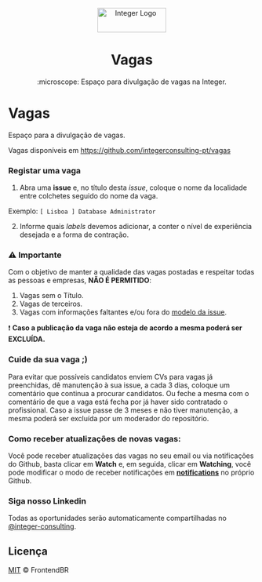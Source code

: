 <p align="center">
<img alt="Integer Logo" class="site-logo black-logo ls-is-cached lazyloaded" src="https://integerconsulting.pt/wp-content/themes/integer-portal/assets/img/logo-integer-black-min.png" width="140" height="50" data-src="https://integerconsulting.pt/wp-content/themes/integer-portal/assets/img/logo-integer-black-min.png">
</p>
<h1 align="center">Vagas</h1>
<p align="center">:microscope: Espaço para divulgação de vagas na Integer.</p>


# Vagas 

Espaço para a divulgação de vagas.

Vagas disponíveis em https://github.com/integerconsulting-pt/vagas

### Registar uma vaga

1. Abra uma **issue** e, no título desta _issue_, coloque o nome da localidade entre colchetes seguido do nome da vaga.

Exemplo: `[ Lisboa ] Database Administrator`

2. Informe quais _labels_ devemos adicionar, a conter o nível de experiência desejada e a forma de contração.

### ⚠️ Importante

Com o objetivo de manter a qualidade das vagas postadas e respeitar todas as pessoas e empresas, **NÃO É PERMITIDO**:

1. Vagas sem o Título.
2. Vagas de terceiros.
3. Vagas com informações faltantes e/ou fora do [modelo da issue](./template/model.md).

❗️ **Caso a publicação da vaga não esteja de acordo a mesma poderá ser EXCLUÍDA.**

### Cuide da sua vaga ;)

Para evitar que possíveis candidatos enviem CVs para vagas já preenchidas, dê manutenção à sua issue, a cada 3 dias, coloque um comentário que continua a procurar 
candidatos. Ou feche a mesma com o comentário de que a vaga está fecha por já haver sido contratado o profissional. 
Caso a issue passe de 3 meses e não tiver manutenção, a mesma poderá ser excluída por um moderador do repositório.

### Como receber atualizações de novas vagas:
Você pode receber atualizações das vagas no seu email ou via notificações do Github, basta clicar em **Watch** e, em seguida, clicar em **Watching**, 
você pode modificar o modo de receber notificações em **[notifications](https://github.com/settings/notifications)** no próprio Github.

### Siga nosso Linkedin 

Todas as oportunidades serão automaticamente compartilhadas no [@integer-consulting](https://www.linkedin.com/company/integer-consulting/mycompany/).

## Licença

[MIT](/LICENSE) &copy; FrontendBR

